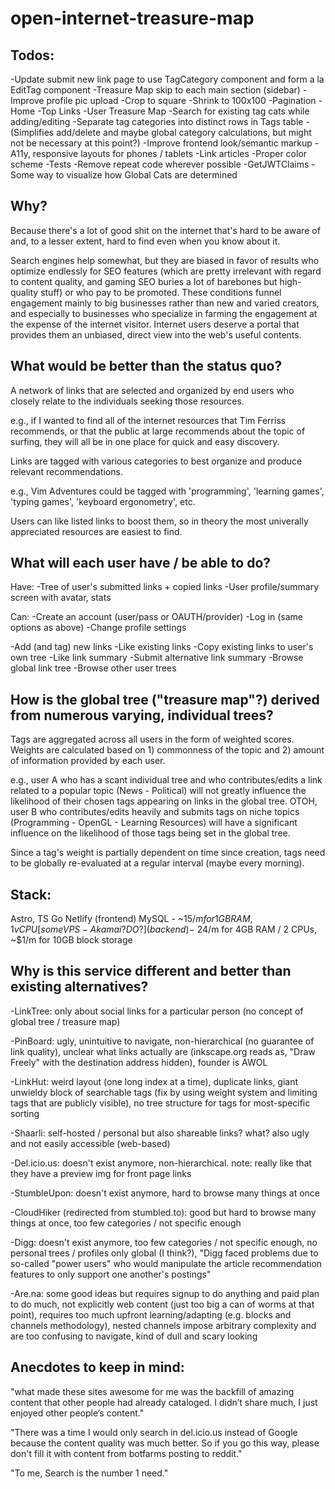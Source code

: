 # open-internet-treasure-map

## Todos:

-Update submit new link page to use TagCategory component and form a la EditTag component
-Treasure Map skip to each main section (sidebar)
-Improve profile pic upload
    -Crop to square
    -Shrink to 100x100
-Pagination
    -Home
    -Top Links 
    -User Treasure Map
-Search for existing tag cats while adding/editing
-Separate tag categories into distinct rows in Tags table
    -(Simplifies add/delete and maybe global category calculations, but might not be necessary at this point?)
-Improve frontend look/semantic markup
    -A11y, responsive layouts for phones / tablets
    -Link articles
    -Proper color scheme
-Tests
-Remove repeat code wherever possible
    -GetJWTClaims
-Some way to visualize how Global Cats are determined

## Why?

Because there's a lot of good shit on the internet that's hard to be aware of and, to a lesser extent, hard to find even when you know about it.

Search engines help somewhat, but they are biased in favor of results who optimize endlessly for SEO features (which are pretty irrelevant with regard to content quality, and gaming SEO buries a lot of barebones but high-quality stuff) or who pay to be promoted. These conditions funnel engagement mainly to big businesses rather than new and varied creators, and especially to businesses who specialize in farming the engagement at the expense of the internet visitor. Internet users deserve a portal that provides them an unbiased, direct view into the web's useful contents. 

## What would be better than the status quo?

A network of links that are selected and organized by end users who closely relate to the individuals seeking those resources.

e.g., if I wanted to find all of the internet resources that Tim Ferriss recommends, or that the public at large recommends about the topic of surfing, they will all be in one place for quick and easy discovery.

Links are tagged with various categories to best organize and produce relevant recommendations.

e.g., Vim Adventures could be tagged with 'programming', 'learning games', 'typing games', 'keyboard ergonometry', etc.

Users can like listed links to boost them, so in theory the most univerally appreciated resources are easiest to find.

## What will each user have / be able to do?

Have:
-Tree of user's submitted links + copied links
-User profile/summary screen with avatar, stats

Can:
-Create an account (user/pass or OAUTH/provider)
-Log in (same options as above)
-Change profile settings

-Add (and tag) new links
-Like existing links
-Copy existing links to user's own tree
-Like link summary
-Submit alternative link summary
-Browse global link tree
-Browse other user trees

## How is the global tree ("treasure map"?) derived from numerous varying, individual trees?

Tags are aggregated across all users in the form of weighted scores. Weights are calculated based on 1) commonness of the topic and 2) amount of information provided by each user.

e.g., user A who has a scant individual tree and who contributes/edits a link related to a popular topic (News - Political) will not greatly influence the likelihood of their chosen tags appearing on links in the global tree. OTOH, user B who contributes/edits heavily and submits tags on niche topics (Programming - OpenGL - Learning Resources) will have a significant influence on the likelihood of those tags being set in the global tree.

Since a tag's weight is partially dependent on time since creation, tags need to be globally re-evaluated at a regular interval (maybe every morning).

## Stack:

Astro, TS
Go
Netlify (frontend)
MySQL - ~$15/m for 1GB RAM, 1vCPU
[some VPS - Akamai? DO?] (backend) - ~$24/m for 4GB RAM / 2 CPUs, ~$1/m for 10GB block storage

## Why is this service different and better than existing alternatives?

-LinkTree: only about social links for a particular person (no concept of global tree / treasure map)

-PinBoard: ugly, unintuitive to navigate, non-hierarchical (no guarantee of link quality), unclear what links actually are (inkscape.org reads as, "Draw Freely" with the destination address hidden), founder is AWOL

-LinkHut: weird layout (one long index at a time), duplicate links, giant unwieldy block of searchable tags (fix by using weight system and limiting tags that are publicly visible), no tree structure for tags for most-specific sorting

-Shaarli: self-hosted / personal but also shareable links? what? also ugly and not easily accessible (web-based)

-Del.icio.us: doesn't exist anymore, non-hierarchical. note: really like that they have a preview img for front page links

-StumbleUpon: doesn't exist anymore, hard to browse many things at once

-CloudHiker (redirected from stumbled.to): good but hard to browse many things at once, too few categories / not specific enough

-Digg: doesn't exist anymore, too few categories / not specific enough, no personal trees / profiles only global (I think?), "Digg faced problems due to so-called "power users" who would manipulate the article recommendation features to only support one another's postings"

-Are.na: some good ideas but requires signup to do anything and paid plan to do much, not explicitly web content (just too big a can of worms at that point), requires too much upfront learning/adapting (e.g. blocks and channels methodology), nested channels impose arbitrary complexity and are too confusing to navigate, kind of dull and scary looking

## Anecdotes to keep in mind:

"what made these sites awesome for me was the backfill of amazing content that other people had already cataloged. I didn’t share much, I just enjoyed other people’s content."

"There was a time I would only search in del.icio.us instead of Google because the content quality was much better. So if you go this way, please don't fill it with content from botfarms posting to reddit."

"To me, Search is the number 1 need."
